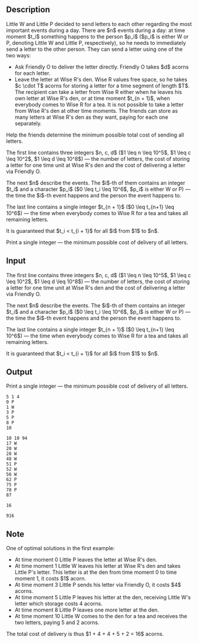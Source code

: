 ## Description

<div><p>Little W and Little P decided to send letters to each other regarding the most important events during a day. There are $n$ events during a day: at time moment $t_i$ something happens to the person $p_i$ ($p_i$ is either <span class="tex-font-style-tt">W</span> or <span class="tex-font-style-tt">P</span>, denoting Little W and Little P, respectively), so he needs to immediately send a letter to the other person. They can send a letter using one of the two ways:</p><ul> <li> Ask Friendly O to deliver the letter directly. Friendly O takes $d$ acorns for each letter.</li><li> Leave the letter at Wise R's den. Wise R values free space, so he takes $c \cdot T$ acorns for storing a letter for a time segment of length $T$. The recipient can take a letter from Wise R either when he leaves his own letter at Wise R's den, or at time moment $t_{n + 1}$, when everybody comes to Wise R for a tea. It is not possible to take a letter from Wise R's den at other time moments. The friends can store as many letters at Wise R's den as they want, paying for each one separately. </li></ul><p>Help the friends determine the minimum possible total cost of sending all letters.</p></div><div class="input-specification"><p>The first line contains three integers $n, c, d$ ($1 \leq n \leq 10^5$, $1 \leq c \leq 10^2$, $1 \leq d \leq 10^8$)&nbsp;— the number of letters, the cost of storing a letter for one time unit at Wise R's den and the cost of delivering a letter via Friendly O.</p><p>The next $n$ describe the events. The $i$-th of them contains an integer $t_i$ and a character $p_i$ ($0 \leq t_i \leq 10^6$, $p_i$ is either <span class="tex-font-style-tt">W</span> or <span class="tex-font-style-tt">P</span>)&nbsp;— the time the $i$-th event happens and the person the event happens to.</p><p>The last line contains a single integer $t_{n + 1}$ ($0 \leq t_{n+1} \leq 10^6$)&nbsp;— the time when everybody comes to Wise R for a tea and takes all remaining letters. </p><p>It is guaranteed that $t_i &lt; t_{i + 1}$ for all $i$ from $1$ to $n$.</p></div><div class="output-specification"><p>Print a single integer&nbsp;— the minimum possible cost of delivery of all letters.</p></div>

## Input

<p>The first line contains three integers $n, c, d$ ($1 \leq n \leq 10^5$, $1 \leq c \leq 10^2$, $1 \leq d \leq 10^8$)&nbsp;— the number of letters, the cost of storing a letter for one time unit at Wise R's den and the cost of delivering a letter via Friendly O.</p><p>The next $n$ describe the events. The $i$-th of them contains an integer $t_i$ and a character $p_i$ ($0 \leq t_i \leq 10^6$, $p_i$ is either <span class="tex-font-style-tt">W</span> or <span class="tex-font-style-tt">P</span>)&nbsp;— the time the $i$-th event happens and the person the event happens to.</p><p>The last line contains a single integer $t_{n + 1}$ ($0 \leq t_{n+1} \leq 10^6$)&nbsp;— the time when everybody comes to Wise R for a tea and takes all remaining letters. </p><p>It is guaranteed that $t_i &lt; t_{i + 1}$ for all $i$ from $1$ to $n$.</p>

## Output

<p>Print a single integer&nbsp;— the minimum possible cost of delivery of all letters.</p>





```input1
5 1 4
0 P
1 W
3 P
5 P
8 P
10
```




```input2
10 10 94
17 W
20 W
28 W
48 W
51 P
52 W
56 W
62 P
75 P
78 P
87
```




```output1
16
```




```output2
916
```



## Note

<p>One of optimal solutions in the first example:</p><ul><li> At time moment 0 Little P leaves the letter at Wise R's den.</li><li> At time moment 1 Little W leaves his letter at Wise R's den and takes Little P's letter. This letter is at the den from time moment 0 to time moment 1, it costs $1$ acorn.</li><li> At time moment 3 Little P sends his letter via Friendly O, it costs $4$ acorns.</li><li> At time moment 5 Little P leaves his letter at the den, receiving Little W's letter which storage costs 4 acorns.</li><li> At time moment 8 Little P leaves one more letter at the den.</li><li> At time moment 10 Little W comes to the den for a tea and receives the two letters, paying 5 and 2 acorns.</li></ul><p>The total cost of delivery is thus $1 + 4 + 4 + 5 + 2 = 16$ acorns.</p>
